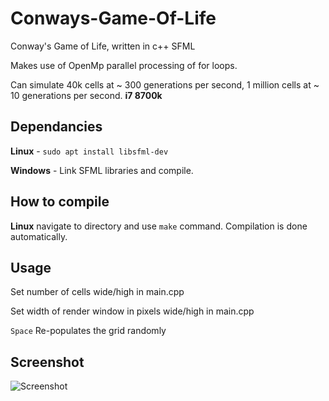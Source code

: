 # Conways-Game-Of-Life
Conway's Game of Life, written in c++ SFML

Makes use of OpenMp parallel processing of for loops.

Can simulate 40k cells at ~ 300 generations per second, 1 million cells at ~ 10 generations per second. **i7 8700k**

## Dependancies

**Linux** - `sudo apt install libsfml-dev` 

**Windows** - Link SFML libraries and compile.

## How to compile

**Linux** navigate to directory and use `make` command. Compilation is done automatically.

## Usage
Set number of cells wide/high in main.cpp

Set width of render window in pixels wide/high in main.cpp

`Space` Re-populates the grid randomly

## Screenshot
![Screenshot](https://i.ibb.co/VV7CHnn/Game-of-Life.png)
